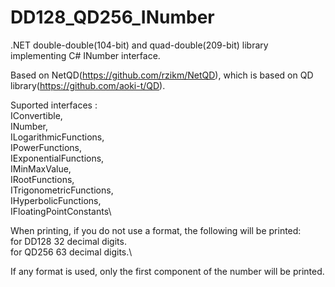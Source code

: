 # DD128_QD256_INumber

.NET double-double(104-bit) and quad-double(209-bit) library implementing C# INumber interface.

Based on NetQD(https://github.com/rzikm/NetQD), which is based on QD library(https://github.com/aoki-t/QD).

Suported interfaces :\
IConvertible,\
INumber<T>,\
ILogarithmicFunctions<T>,\
IPowerFunctions<T>,\
IExponentialFunctions<T>,\
IMinMaxValue<T>,\
IRootFunctions<T>,\
ITrigonometricFunctions<T>,\
IHyperbolicFunctions<T>,\
IFloatingPointConstants<T>\

When printing, if you do not use a format, the following will be printed:\
for DD128 32 decimal digits.\
for QD256 63 decimal digits.\

If any format is used, only the first component of the number will be printed.
